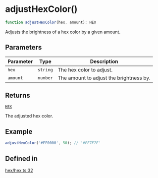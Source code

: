 # adjustHexColor()

```ts
function adjustHexColor(hex, amount): HEX
```

Adjusts the brightness of a hex color by a given amount.

## Parameters

| Parameter | Type | Description |
| ------ | ------ | ------ |
| `hex` | `string` | The hex color to adjust. |
| `amount` | `number` | The amount to adjust the brightness by. |

## Returns

[`HEX`](../type-aliases/HEX.md)

The adjusted hex color.

## Example

```ts
adjustHexColor('#FF0000', 50); // '#FF7F7F'
```

## Defined in

[hex/hex.ts:32](https://github.com/Sillybit-io/colorhacks/blob/9a1a410a2ab3d0d5aa1082a1583a18ba63dd35e8/src/features/hex/hex.ts#L32)
